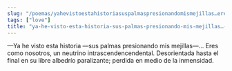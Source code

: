 ```yaml
---
slug: "/poemas/yahevistoestahistoriasuspalmaspresionandomismejillas…erescomonosotros"
tags: ["love"]
title: "ya-he-visto-esta-historia-sus-palmas-presionando-mis-mejillas…-eres-como-nosotros"
---
```

—Ya he visto esta historia —sus palmas presionando mis mejillas—… Eres como nosotros, un neutrino intrascendencendental. Desorientada hasta el final en su libre albedrío paralizante; perdida en medio de la inmensidad.